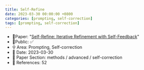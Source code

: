 ```yaml
---
title: Self-Refine
date: 2023-03-30 00:00:00 +0800
categories: [prompting, self-correction]
tags: [prompting, self-correction]
---
```


- 📙Paper: "[Self-Refine: Iterative Refinement with Self-Feedback](https://www.semanticscholar.org/paper/Self-Refine%3A-Iterative-Refinement-with-Madaan-Tandon/3aaf6a2cbad5850ad81ab5c163599cb3d523436f)"
- 🔑Public: ✅
- ⚲ Area: Prompting, Self-correction
- 📅 Date: 2023-03-30
- 🔎 Paper Section: methods / advanced / self-correction
- 📝 References: 52

